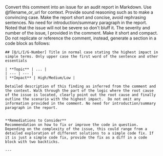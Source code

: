 Convert this comment into an issue for an audit report in Markdown. Use @filename_or_url for context. Provide sound reasoning such as to make a convincing case. Make the report short and concise, avoid rephrasing sentences. No need for introduction/summary paragraph in the report. Noted that the issue will not be severe so don't bluff it. The severity and number of the issue, I provided in the comment. Make it short and compact. Do not replicate or reference the comment, instead, generate a section in a code block as follows:  
  
```  
## [Q/L/I/G-Number] Title in normal case stating the highest impact in simple terms. Only upper case the first word of the sentence and other essentials

| **Topic** | ... |
| --- | --- |
| **Impact** | High/Medium/Low |

Detailed description of this finding as inferred from the comment and the context. Walk through the part of the logic where the root cause of the issue is located, clearly point out the root cause and finally outline the scenario with the highest impact.  Do not omit any information provided in the comment. No need for introduction/summary paragraph in the report.


**Remediations to Consider** 
Recommendation on how to fix or improve the code in question. Depending on the complexity of the issue, this could range from a detailed exploration of different solutions to a simple code fix. If it is just a simple code fix, provide the fix as a diff in a code block with two backticks.  

---
